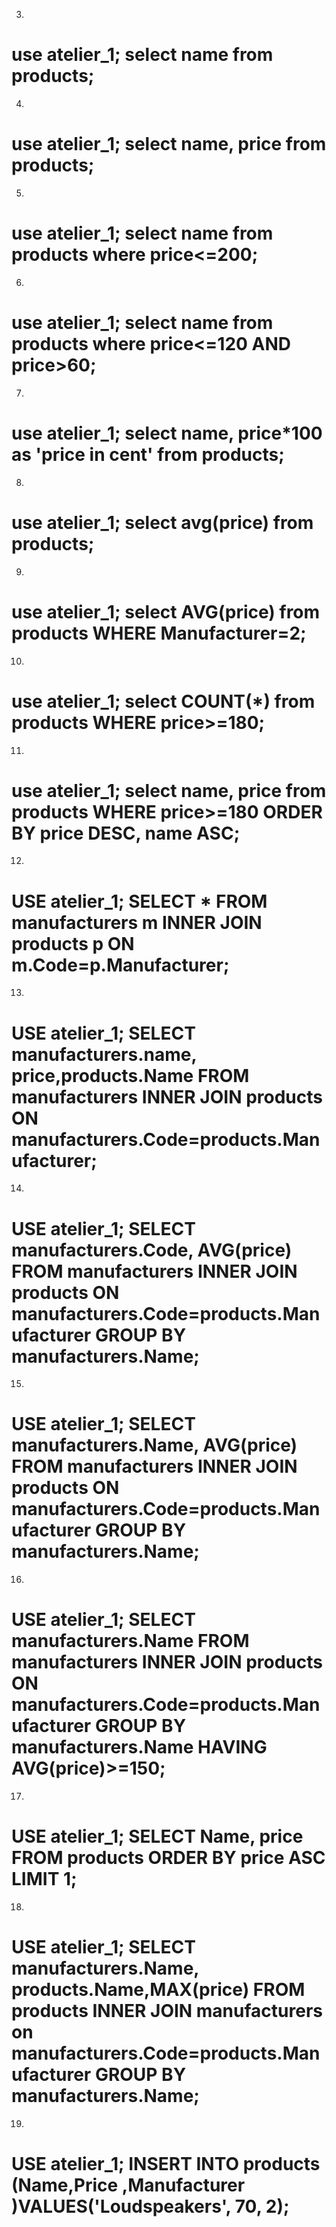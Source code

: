3.

use atelier_1;
select name from  products;
============================
4.

use atelier_1;
select name, price from  products;
============================
5.

use atelier_1;
select name from  products where price<=200;
============================
6.

use atelier_1;
select name from  products where price<=120 AND price>60;
============================
7.

use atelier_1;
select name, price*100 as 'price in cent' from  products;
============================
8.

use atelier_1;
select avg(price) from  products;
===========================
9.

use atelier_1;
select AVG(price) from  products WHERE Manufacturer=2;
===========================
10.

use atelier_1;
select COUNT(*) from  products WHERE price>=180;
===========================
11.

use atelier_1;
select name, price from  products WHERE price>=180 ORDER BY price DESC, name ASC;
==========================
12.

USE atelier_1;
SELECT * FROM manufacturers m INNER JOIN products p ON m.Code=p.Manufacturer;
==========================
13.

USE atelier_1;
SELECT manufacturers.name, price,products.Name FROM manufacturers INNER JOIN products  ON manufacturers.Code=products.Manufacturer;
==========================
14.

USE atelier_1;
SELECT manufacturers.Code, AVG(price) FROM manufacturers INNER JOIN products  ON manufacturers.Code=products.Manufacturer
GROUP BY manufacturers.Name;
==========================
15.

USE atelier_1;
SELECT manufacturers.Name, AVG(price) FROM manufacturers INNER JOIN products  ON manufacturers.Code=products.Manufacturer
GROUP BY manufacturers.Name;
==========================
16.

USE atelier_1;
SELECT manufacturers.Name FROM manufacturers INNER JOIN products  ON manufacturers.Code=products.Manufacturer
GROUP BY manufacturers.Name HAVING AVG(price)>=150;
==========================
17.

USE atelier_1;
SELECT Name, price FROM products ORDER BY price ASC LIMIT 1;
==========================
18.

USE atelier_1;
SELECT manufacturers.Name, products.Name,MAX(price) FROM products INNER JOIN manufacturers on manufacturers.Code=products.Manufacturer GROUP BY manufacturers.Name;
==========================
19.

USE atelier_1;
INSERT INTO products (Name,Price ,Manufacturer )VALUES('Loudspeakers', 70, 2);
==========================










































